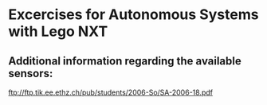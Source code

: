 # Excercises for Autonomous Systems with Lego NXT

## Additional information regarding the available sensors:

ftp://ftp.tik.ee.ethz.ch/pub/students/2006-So/SA-2006-18.pdf
